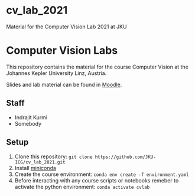 # cv_lab_2021
Material for the Computer Vision Lab 2021 at JKU

# Computer Vision Labs

This repository contains the material for the course Computer Vision at the Johannes Kepler University Linz, Austria.

Slides and lab material can be found in [Moodle](https://moodle.jku.at/jku/course/view.php?id=15594).

## Staff

* Indrajit Kurmi
* Somebody
## Setup

1. Clone this repository: `git clone https://github.com/JKU-ICG/cv_lab_2021.git`
2. Install [miniconda](https://docs.conda.io/en/latest/miniconda.html)
3. Create the course environment: `conda env create -f environment.yaml`
4. Before interacting with any course scripts or notebooks remeber to activate the python environment: `conda activate cvlab`
